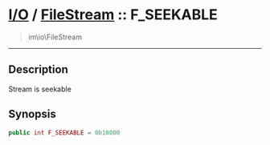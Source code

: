 # [I/O](io.md) / [FileStream](io-FileStream.md) :: F_SEEKABLE
 > im\io\FileStream
____

## Description
Stream is seekable

## Synopsis
```php
public int F_SEEKABLE = 0b10000
```
